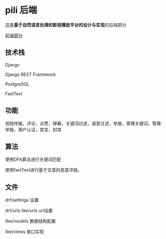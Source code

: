 # pili 后端

这是**基于自然语言处理的影视播放平台的设计与实现**的后端部分

[前端部分](https://github.com/dogcar969/pili-frontend)

## 技术栈

Django

Django REST Framework

PostgreSQL

FastText

## 功能

视频传输，评论，点赞，弹幕，关键词过滤，语意过滤，举报，管理关键词，管理举报，用户认证，禁言，封禁

## 算法

使用DFA算法进行关键词匹配

使用fastText进行基于文意的恶意评级。

## 文件

drf/settings 设置

drf/urls like/urls url设置

like/models 数据结构配置

like/views 接口实现